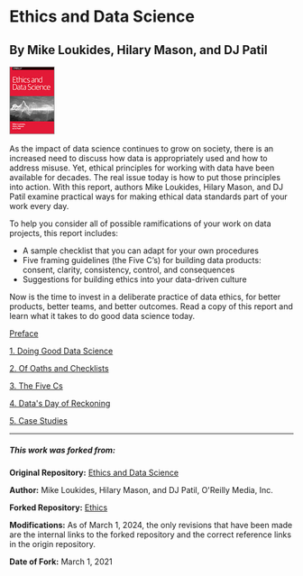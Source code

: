 # Ethics and Data Science
## By Mike Loukides, Hilary Mason, and DJ Patil
	  
[![Ethics and Data Science, by Mike Loukides](logo.png)]([https://resources.oreilly.com/examples/0636920203964](https://resources.oreilly.com/examples/0636920203964))
	  
As the impact of data science continues to grow on society, there is an increased need to discuss how data is appropriately used and how to address misuse. Yet, ethical principles for working with data have been available for decades. The real issue today is how to put those principles into action. With this report, authors Mike Loukides, Hilary Mason, and DJ Patil examine practical ways for making ethical data standards part of your work every day.

To help you consider all of possible ramifications of your work on data projects, this report includes:

* A sample checklist that you can adapt for your own procedures
* Five framing guidelines (the Five C’s) for building data products: consent, clarity, consistency, control, and consequences
* Suggestions for building ethics into your data-driven culture

Now is the time to invest in a deliberate practice of data ethics, for better products, better teams, and better outcomes. Read a copy of this report and learn what it takes to do good data science today.

[Preface](preface.md)

[1. Doing Good Data Science](doing_good_data_science.md)

[2. Of Oaths and Checklists](of_oaths_and_checklists.md)

[3. The Five Cs](the_five_cs.md)

[4. Data's Day of Reckoning](datas_day_of_reckoning.md)

[5. Case Studies](casestudies.md)


---

##### This work was forked from:

**Original Repository:** [Ethics and Data Science](https://resources.oreilly.com/examples/0636920203964)

**Author:** Mike Loukides, Hilary Mason, and DJ Patil, O'Reilly Media, Inc.

**Forked Repository:** [Ethics](github.com/jasonkronemeyer/ethics)

**Modifications:** As of March 1, 2024, the only revisions that have been made are the internal links to the forked repository and the correct reference links in the origin repository.

**Date of Fork:** March 1, 2021
